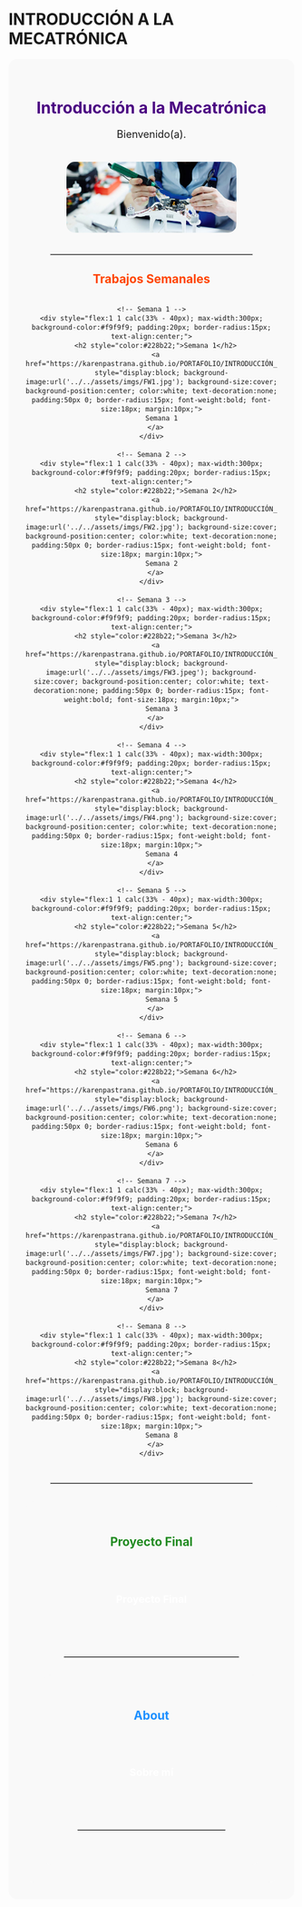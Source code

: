 # INTRODUCCIÓN A LA MECATRÓNICA
<!-- Portada de Portafolio Karen Pastrana -->
<div align="center" style="background-color:#f9f9f9; padding: 30px; border-radius: 15px;">

  <h1 style="color:#4b0082;">Introducción a la Mecatrónica</h1>
  <p style="font-size:18px;">Bienvenido(a).</p>
  
  <!-- Imagen de portada -->
  <img src="../../assets/imgs/F1.jpg" alt="Portada" width="300" style="border-radius:15px; margin:20px 0;">

  <hr style="border:1px solid #ccc; width:80%;">

  <!-- Trabajos Semanales -->
  <h2 style="color:#ff4500;">Trabajos Semanales</h2>
  <div style="display:flex; flex-wrap:wrap; justify-content:center; gap:20px;">

    <!-- Semana 1 -->
    <div style="flex:1 1 calc(33% - 40px); max-width:300px; background-color:#f9f9f9; padding:20px; border-radius:15px; text-align:center;">
      <h2 style="color:#228b22;">Semana 1</h2>
      <a href="https://karenpastrana.github.io/PORTAFOLIO/INTRODUCCIÓN_A_LA_MECATRÓNICA/ACTIVIDADES/SEMANA1/" 
         style="display:block; background-image:url('../../assets/imgs/FW1.jpg'); background-size:cover; background-position:center; color:white; text-decoration:none; padding:50px 0; border-radius:15px; font-weight:bold; font-size:18px; margin:10px;">
         Semana 1
      </a>
    </div>

    <!-- Semana 2 -->
    <div style="flex:1 1 calc(33% - 40px); max-width:300px; background-color:#f9f9f9; padding:20px; border-radius:15px; text-align:center;">
      <h2 style="color:#228b22;">Semana 2</h2>
      <a href="https://karenpastrana.github.io/PORTAFOLIO/INTRODUCCIÓN_A_LA_MECATRÓNICA/ACTIVIDADES/SEMANA2/" 
         style="display:block; background-image:url('../../assets/imgs/FW2.jpg'); background-size:cover; background-position:center; color:white; text-decoration:none; padding:50px 0; border-radius:15px; font-weight:bold; font-size:18px; margin:10px;">
         Semana 2
      </a>
    </div>

    <!-- Semana 3 -->
    <div style="flex:1 1 calc(33% - 40px); max-width:300px; background-color:#f9f9f9; padding:20px; border-radius:15px; text-align:center;">
      <h2 style="color:#228b22;">Semana 3</h2>
      <a href="https://karenpastrana.github.io/PORTAFOLIO/INTRODUCCIÓN_A_LA_MECATRÓNICA/ACTIVIDADES/SEMANA3/" 
         style="display:block; background-image:url('../../assets/imgs/FW3.jpeg'); background-size:cover; background-position:center; color:white; text-decoration:none; padding:50px 0; border-radius:15px; font-weight:bold; font-size:18px; margin:10px;">
         Semana 3
      </a>
    </div>

    <!-- Semana 4 -->
    <div style="flex:1 1 calc(33% - 40px); max-width:300px; background-color:#f9f9f9; padding:20px; border-radius:15px; text-align:center;">
      <h2 style="color:#228b22;">Semana 4</h2>
      <a href="https://karenpastrana.github.io/PORTAFOLIO/INTRODUCCIÓN_A_LA_MECATRÓNICA/ACTIVIDADES/SEMANA4/" 
         style="display:block; background-image:url('../../assets/imgs/FW4.png'); background-size:cover; background-position:center; color:white; text-decoration:none; padding:50px 0; border-radius:15px; font-weight:bold; font-size:18px; margin:10px;">
         Semana 4
      </a>
    </div>

    <!-- Semana 5 -->
    <div style="flex:1 1 calc(33% - 40px); max-width:300px; background-color:#f9f9f9; padding:20px; border-radius:15px; text-align:center;">
      <h2 style="color:#228b22;">Semana 5</h2>
      <a href="https://karenpastrana.github.io/PORTAFOLIO/INTRODUCCIÓN_A_LA_MECATRÓNICA/ACTIVIDADES/SEMANA5/" 
         style="display:block; background-image:url('../../assets/imgs/FW5.png'); background-size:cover; background-position:center; color:white; text-decoration:none; padding:50px 0; border-radius:15px; font-weight:bold; font-size:18px; margin:10px;">
         Semana 5
      </a>
    </div>

    <!-- Semana 6 -->
    <div style="flex:1 1 calc(33% - 40px); max-width:300px; background-color:#f9f9f9; padding:20px; border-radius:15px; text-align:center;">
      <h2 style="color:#228b22;">Semana 6</h2>
      <a href="https://karenpastrana.github.io/PORTAFOLIO/INTRODUCCIÓN_A_LA_MECATRÓNICA/ACTIVIDADES/SEMANA6/" 
         style="display:block; background-image:url('../../assets/imgs/FW6.png'); background-size:cover; background-position:center; color:white; text-decoration:none; padding:50px 0; border-radius:15px; font-weight:bold; font-size:18px; margin:10px;">
         Semana 6
      </a>
    </div>

    <!-- Semana 7 -->
    <div style="flex:1 1 calc(33% - 40px); max-width:300px; background-color:#f9f9f9; padding:20px; border-radius:15px; text-align:center;">
      <h2 style="color:#228b22;">Semana 7</h2>
      <a href="https://karenpastrana.github.io/PORTAFOLIO/INTRODUCCIÓN_A_LA_MECATRÓNICA/ACTIVIDADES/SEMANA7/" 
         style="display:block; background-image:url('../../assets/imgs/FW7.jpg'); background-size:cover; background-position:center; color:white; text-decoration:none; padding:50px 0; border-radius:15px; font-weight:bold; font-size:18px; margin:10px;">
         Semana 7
      </a>
    </div>

    <!-- Semana 8 -->
    <div style="flex:1 1 calc(33% - 40px); max-width:300px; background-color:#f9f9f9; padding:20px; border-radius:15px; text-align:center;">
      <h2 style="color:#228b22;">Semana 8</h2>
      <a href="https://karenpastrana.github.io/PORTAFOLIO/INTRODUCCIÓN_A_LA_MECATRÓNICA/ACTIVIDADES/SEMANA8/" 
         style="display:block; background-image:url('../../assets/imgs/FW8.jpg'); background-size:cover; background-position:center; color:white; text-decoration:none; padding:50px 0; border-radius:15px; font-weight:bold; font-size:18px; margin:10px;">
         Semana 8
      </a>
    </div>

  </div>

  <hr style="border:1px solid #ccc; width:80%; margin:30px 0;">

  <!-- Proyecto Final -->
  <div align="center" style="background-color:#f9f9f9; padding: 30px; border-radius: 15px;">

  <h2 style="color:#228b22;">Proyecto Final</h2>
  <a href="https://karenpastrana.github.io/PORTAFOLIO/INTRODUCCIÓN_A_LA_MECATRÓNICA/PROYECTO/" style="display:inline-block; background-image:url('../../assets/imgs/proyecto-bg.png'); background-size:cover; background-position:center; color:white; text-decoration:none; padding:50px 60px; border-radius:15px; font-weight:bold; font-size:18px; margin:10px;">Proyecto Final</a>

  <hr style="border:1px solid #ccc; width:80%; margin:30px 0;">

  <!-- About -->
  <div align="center" style="background-color:#f9f9f9; padding: 30px; border-radius: 15px;">

  <h2 style="color:#1e90ff;">About</h2>
  <a href="https://karenpastrana.github.io/PORTAFOLIO/INTRODUCCIÓN_A_LA_MECATRÓNICA/2_ABOUT/" style="display:inline-block; background-image:url('../../assets/imgs/about-bg.png'); background-size:cover; background-position:center; color:white; text-decoration:none; padding:50px 60px; border-radius:15px; font-weight:bold; font-size:18px; margin:10px;">Sobre mí</a>

  <hr style="border:1px solid #ccc; width:80%; margin:30px 0;">

</div>
